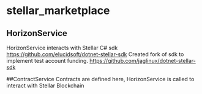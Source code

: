 # stellar_marketplace
## HorizonService
HorizonService interacts with Stellar C# sdk https://github.com/elucidsoft/dotnet-stellar-sdk
Created fork of sdk to implement test account funding.
https://github.com/jaglinux/dotnet-stellar-sdk

##ContractService
Contracts are defined here, HorizonService is called to interact with Stellar Blockchain
